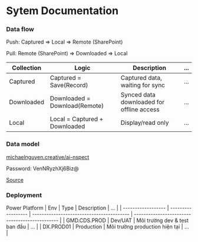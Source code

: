 # Sytem Documentation

### Data flow

Push: Captured => Local => Remote (SharePoint)

Pull: Remote (SharePoint) => Downloaded => Local

| Collection         | Logic      | Description                                    | ...                                   |
| ------------------ | ------------------ | ----------------------------------------- | ---------------------------------------------- |
| Captured           | Captured = Save(Record)  | Captured data, waiting for sync           | ...  |
| Downloaded         | Downloaded = Download(Remote)  | Synced data downloaded for offline access | ...  |
| Local              | Local = Captured + Downloaded  | Display/read only                         | ...  |

### Data model

[michaelnguyen.creative/ai-nspect](https://dbdocs.io/michaelnguyen.creative/ai-nspect)

Password: VenNRyzhXj6Biz@

[Source](https://dbdiagram.io/d/ai-nspect-684eb10c3cc77757c8ef42c3)

### Deployment

Power Platform
| Env                | Type      | Description                                    | ...                                   |
| ------------------ | ------------------ | ----------------------------------------- | ---------------------------------------------- |
| GMD.CDS.PROD           | Dev/UAT  | Môi trường dev & test ban đầu          | ...  |
| DX.PROD01         | Production  | Môi trường production hiện tại | ...  |

